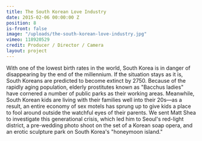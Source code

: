 ```yaml
---
title: The South Korean Love Industry
date: 2015-02-06 00:00:00 Z
position: 8
is-front: false
image: "/uploads/the-south-korean-love-industry.jpg"
vimeo: 118920529
credit: Producer / Director / Camera
layout: project
---
```


With one of the lowest birth rates in the world, South Korea is in danger of disappearing by the end of the millennium. If the situation stays as it is, South Koreans are predicted to become extinct by 2750. Because of the rapidly aging population, elderly prostitutes known as "Bacchus ladies" have cornered a number of public parks as their working areas. Meanwhile, South Korean kids are living with their families well into their 20s—as a result, an entire economy of sex motels has sprung up to give kids a place to fool around outside the watchful eyes of their parents. We sent Matt Shea to investigate this generational crisis, which led him to Seoul's red-light district, a pre-wedding photo shoot on the set of a Korean soap opera, and an erotic sculpture park on South Korea's "honeymoon island."